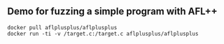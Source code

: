 ## Demo for fuzzing a simple program with AFL++
```
docker pull aflplusplus/aflplusplus
docker run -ti -v /target.c:/target.c aflplusplus/aflplusplus
```
